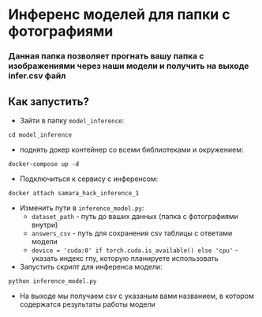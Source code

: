 # Инференс моделей для папки с фотографиями
### Данная папка позволяет прогнать вашу папка с изображениями через наши модели и получить на выходе infer.csv файл

## Как запустить?
- Зайти в папку ```model_inference```:
```
cd model_inference
```
- поднять докер контейнер со всеми библиотеками и окружением:
```
docker-compose up -d
```
- Подключиться к сервису с инференсом:
```
docker attach samara_hack_inference_1
```
- Изменить пути в ```inference_model.py```:
    * ```dataset_path``` - путь до ваших данных (папка с фотографиями внутри)
    * ```answers_csv``` - путь для сохранения csv таблицы с ответами модели
    * ```device = 'cuda:0' if torch.cuda.is_available() else 'cpu'``` - указать индекс гпу, которую планируете использовать
- Запустить скрипт для инференса модели:
```
python inference_model.py
```
- На выходе мы получаем csv с указаным вами названием, в котором содержатся результаты работы модели